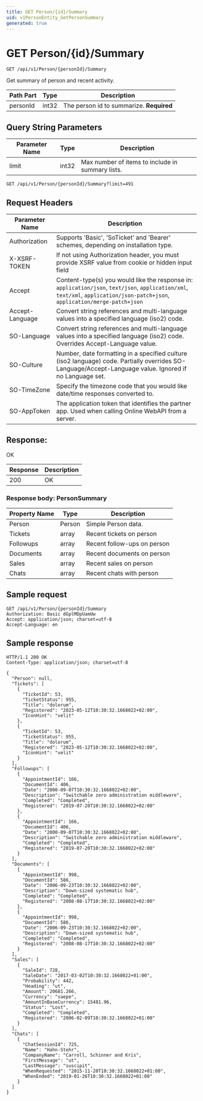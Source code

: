 ```yaml
---
title: GET Person/{id}/Summary
uid: v1PersonEntity_GetPersonSummary
generated: true
---
```


# GET Person/{id}/Summary

```http
GET /api/v1/Person/{personId}/Summary
```

Get summary of person and recent activity.






| Path Part | Type | Description |
|-----------|------|-------------|
| personId | int32 | The person id to summarize. **Required** |


## Query String Parameters

| Parameter Name | Type |  Description |
|----------------|------|--------------|
| limit | int32 |  Max number of items to include in summary lists. |

```http
GET /api/v1/Person/{personId}/Summary?limit=491
```


## Request Headers

| Parameter Name | Description |
|----------------|-------------|
| Authorization  | Supports 'Basic', 'SoTicket' and 'Bearer' schemes, depending on installation type. |
| X-XSRF-TOKEN   | If not using Authorization header, you must provide XSRF value from cookie or hidden input field |
| Accept         | Content-type(s) you would like the response in: `application/json`, `text/json`, `application/xml`, `text/xml`, `application/json-patch+json`, `application/merge-patch+json` |
| Accept-Language | Convert string references and multi-language values into a specified language (iso2) code. |
| SO-Language | Convert string references and multi-language values into a specified language (iso2) code. Overrides Accept-Language value. |
| SO-Culture | Number, date formatting in a specified culture (iso2 language) code. Partially overrides SO-Language/Accept-Language value. Ignored if no Language set. |
| SO-TimeZone | Specify the timezone code that you would like date/time responses converted to. |
| SO-AppToken | The application token that identifies the partner app. Used when calling Online WebAPI from a server. |


## Response:

OK

| Response | Description |
|----------------|-------------|
| 200 | OK |

### Response body: PersonSummary

| Property Name | Type |  Description |
|----------------|------|--------------|
| Person | Person | Simple Person data. |
| Tickets | array | Recent tickets on person |
| Followups | array | Recent follow-ups on person |
| Documents | array | Recent documents on person |
| Sales | array | Recent sales on person |
| Chats | array | Recent chats with person |

## Sample request

```http!
GET /api/v1/Person/{personId}/Summary
Authorization: Basic dGplMDpUamUw
Accept: application/json; charset=utf-8
Accept-Language: en
```

## Sample response

```http_
HTTP/1.1 200 OK
Content-Type: application/json; charset=utf-8

{
  "Person": null,
  "Tickets": [
    {
      "TicketId": 53,
      "TicketStatus": 955,
      "Title": "dolorum",
      "Registered": "2023-05-12T10:30:32.1668022+02:00",
      "IconHint": "velit"
    },
    {
      "TicketId": 53,
      "TicketStatus": 955,
      "Title": "dolorum",
      "Registered": "2023-05-12T10:30:32.1668022+02:00",
      "IconHint": "velit"
    }
  ],
  "Followups": [
    {
      "AppointmentId": 166,
      "DocumentId": 406,
      "Date": "2000-09-07T10:30:32.1668022+02:00",
      "Description": "Switchable zero administration middleware",
      "Completed": "Completed",
      "Registered": "2019-07-20T10:30:32.1668022+02:00"
    },
    {
      "AppointmentId": 166,
      "DocumentId": 406,
      "Date": "2000-09-07T10:30:32.1668022+02:00",
      "Description": "Switchable zero administration middleware",
      "Completed": "Completed",
      "Registered": "2019-07-20T10:30:32.1668022+02:00"
    }
  ],
  "Documents": [
    {
      "AppointmentId": 998,
      "DocumentId": 586,
      "Date": "2006-09-23T10:30:32.1668022+02:00",
      "Description": "Down-sized systematic hub",
      "Completed": "Completed",
      "Registered": "2008-08-17T10:30:32.1668022+02:00"
    },
    {
      "AppointmentId": 998,
      "DocumentId": 586,
      "Date": "2006-09-23T10:30:32.1668022+02:00",
      "Description": "Down-sized systematic hub",
      "Completed": "Completed",
      "Registered": "2008-08-17T10:30:32.1668022+02:00"
    }
  ],
  "Sales": [
    {
      "SaleId": 728,
      "SaleDate": "2017-03-02T10:30:32.1668022+01:00",
      "Probability": 442,
      "Heading": "ut",
      "Amount": 20681.266,
      "Currency": "saepe",
      "AmountInBaseCurrency": 15481.96,
      "Status": "Lost",
      "Completed": "Completed",
      "Registered": "2006-02-09T10:30:32.1668022+01:00"
    }
  ],
  "Chats": [
    {
      "ChatSessionId": 725,
      "Name": "Hahn-Stehr",
      "CompanyName": "Carroll, Schinner and Kris",
      "FirstMessage": "ut",
      "LastMessage": "suscipit",
      "WhenRequested": "2015-11-20T10:30:32.1668022+01:00",
      "WhenEnded": "2019-01-26T10:30:32.1668022+01:00"
    }
  ]
}
```